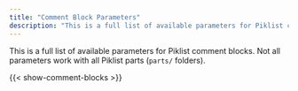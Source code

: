 ```yaml
---
title: "Comment Block Parameters"
description: "This is a full list of available parameters for Piklist comment blocks."
---
```

This is a full list of available parameters for Piklist comment blocks. Not all parameters work with all Piklist parts (`parts/` folders).

{{< show-comment-blocks >}}
